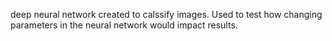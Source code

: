 deep neural network created to calssify images. Used to test how changing parameters in the neural network would impact results.
